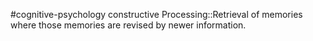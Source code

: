 #cognitive-psychology 
constructive Processing::Retrieval of memories where those memories are revised by newer information.
<!--SR:!2024-04-09,1,190-->